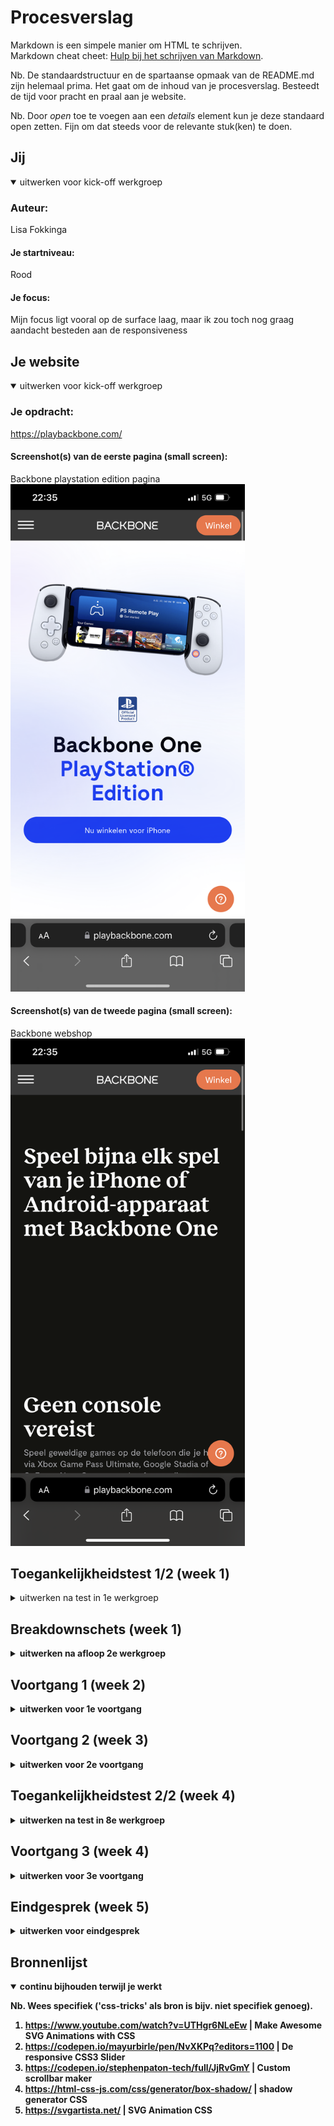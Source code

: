 # Procesverslag
Markdown is een simpele manier om HTML te schrijven.  
Markdown cheat cheet: [Hulp bij het schrijven van Markdown](https://github.com/adam-p/markdown-here/wiki/Markdown-Cheatsheet).

Nb. De standaardstructuur en de spartaanse opmaak van de README.md zijn helemaal prima. Het gaat om de inhoud van je procesverslag. Besteedt de tijd voor pracht en praal aan je website.

Nb. Door *open* toe te voegen aan een *details* element kun je deze standaard open zetten. Fijn om dat steeds voor de relevante stuk(ken) te doen.





## Jij

<details open>
  <summary>uitwerken voor kick-off werkgroep</summary>

  ### Auteur:
  Lisa Fokkinga

  #### Je startniveau:
  Rood

  #### Je focus:
  Mijn focus ligt vooral op de surface laag, maar ik zou toch nog graag aandacht besteden aan de responsiveness
 
</details>





## Je website

<details open>
  <summary>uitwerken voor kick-off werkgroep</summary>

  ### Je opdracht:
  https://playbackbone.com/

  #### Screenshot(s) van de eerste pagina (small screen): 
  Backbone playstation edition pagina  
  <img src="readme-images/playstationedition.PNG" width="375px" alt="Screenshot playstation edition">

  #### Screenshot(s) van de tweede pagina (small screen):
  Backbone webshop
  <img src="readme-images/platformen.PNG" width="375px" alt="Screenshot platformen">
 
</details>



## Toegankelijkheidstest 1/2 (week 1)

<details>
  <summary>uitwerken na test in 1e werkgroep</summary>

  ### Bevindingen
  Lijst met je bevindingen die in de test naar voren kwamen:

  #### Screenreader
  Hier korte omschrijving (met indien nodig afbeeldingen):

  Bij de screenreader krijg je een korte omvatting van afbeeldingen, die niet voldoen aan wat er in werkelijk
  werd getoond in deze afbeeldingen. Gebruikers kunnen hierdoor dus de afbeelding anders begrijpen.
  De tweede bevindeng is bij een carousel, als je bijvoorbeeld klinkt op 1 van de afbeeldingen in het carousel word deze uitgesproken. Dit zou als fijn ervaart kunnen worden, maar eventueel zou ook de hele reeks afgespeeld kunnen worden. De laatste bevinding had ik ondervonden bij de indeling van de mobiele website die veranderde door voice-over. Hiermee werd de 'features lijst' halverwege gesplitst.

  Hier een omschrijving van hoe het opgelost kan worden (met indien nodig afbeeldingen)
  De volgende punten kunnen worden opgelost door simpelweg afbeeldingen een beter alt tekst te geven, die beter passen bij de
  weergeven afbeeldingen. De carousel alle afbeeldingen af te spreken en om een betere indeling voor de feature lijst toe te 
  passen, zodat deze niet halverwege worden gesplitst.

  #### Muis en Toetsenbord 
  Hier korte omschrijving (met indien nodig afbeeldingen):
  De grootste bevinding is dat de website niet funcioneert met toetsenbord functies, zoals tab en pijltjes. Elementen en knoppen worden overgeslagen, navigatie tabs worden geselecteerd maar niet uitgeklapt, dus je weet niet welke er geselecteerd is.

  Hier een omschrijving van hoe het opgelost kan worden (met indien nodig afbeeldingen)
  Dit site laten functioneren met tabs en toetsenbord control. zodat er logisch getabt kan worden door de site heen. Navigatie word bij selectatie uitgeklapt, zodat de gebruiker weet waar hij/zij is.

  #### Motoriek (shocks, elastiekjes)
  Hier korte omschrijving (met indien nodig afbeeldingen)
  Bij het testen van de website en mobiele website met motoriek beperkingen, viel op dat het gebruik van toetsenbord handig is om snel door de site heen te komen zoals met de pijltjes scrollen. In het geval van de mobiele website is het wat lastiger om met elastiekjes door te kunnen scrollen

  <b>Hier een omschrijving van hoe het opgelost kan worden (met indien nodig afbeeldingen)<b>
  Het focus punt van het bestellen mag groter en duidelijker weergegeven worden. Door de motorieke beperkingen is het van belang dat knoppen 
  wat groter zijn. andere elementen zoals swipe buttons met pijltjes ook groter kunnen.

  #### Visueel (brillen, contrast, kleurenblind, dark/light). 
  Hier korte omschrijving (met indien nodig afbeeldingen)
  Bij het testen van de website en mobiele website met een visuele beperking is het lastig om kleine letters te kunnen lezen. Of lage contrasten te kunnen constanteren. Bij de website zelf is geen verschil tussen dark/light modus, de vraag alleen is of dit echt nodig is. 

  Hier een omschrijving van hoe het opgelost kan worden (met indien nodig afbeeldingen)
  Vooral bij de website de contrasten groot genoeg houden. Kopjes zijn gelukkig al best wel groot dus dat zeker behouden.
</details>



## Breakdownschets (week 1)

<details>
  <summary>uitwerken na afloop 2e werkgroep</summary>

  ### de hele pagina: 
  <img src="readme-images/dummy-plaatje.jpg" width="375px" alt="breakdown van de hele pagina">

  ### dynamisch deel (bijv menu): 
  <img src="readme-images/dummy-plaatje.jpg" width="375px" alt="breakdown van een dynamisch deel">


</details>





## Voortgang 1 (week 2)

<details>
  <summary>uitwerken voor 1e voortgang</summary>

  ### Stand van zaken
  Ik ben nog niet heel ver gekomen met mijn website, omdat ik nog bezig ben met de breakdown en
  hoe ik dit graag zou willen indelen. Zodat ik daarna snel van slag kan om alles in elkaar te zetten.


  ### Agenda voor meeting
  samen met je groepje opstellen

  Bente heeft verschilende vragen voor haar website, daarom hebben wij als groepje gekozen dat
  zij dan als eerst aan de beurt is. Daarna is Ryan die ook wat vraagjes heeft. Tijn en ik willen graag wat feedback over ons huidig werk.


  ### Verslag van meeting
  hier na afloop snel de uitkomsten van de meeting vastleggen

  - De section kunnen een aria label krijgen als het een thema/onderwerp heeft.
  - Het gebruiken van positions zijn nu duidelijk.
  - Ik hoef nog geen zorgen te maken over het gebruiken van een grid of flex. Gewoon
  beginnen en dan bekijken. 

</details>



## Voortgang 2 (week 3)

<details>
  <summary>uitwerken voor 2e voortgang</summary>

  ### Stand van zaken
  voor het tweede gesprek sta ik goed in mijn schoenen wat betreft mijn website. Ik heb een grote sprong gemaakt sinds vorig voortganggesprek. Zo ben ik al begonnen met het implenmeteren van animaties en dergelijke. Ik heb toch een aantal vraagjes
  wat betreft mijn vraagjes. 


  ### Agenda voor meeting
  samen met je groepje opstellen

  - Bente heeft niet heel veel vragen, wil het liefst eigenlijk feedback over haar gemaakte werk. 
  - Ryan heeft ook graag dingen die hij wilt laten zien als voortgang. 
  - Tijn heeft ook vragen over zijn werk 


  ### Verslag van meeting
  hier na afloop snel de uitkomsten van de meeting vastleggen

  - Ik heb gevraagd of de studentassisten naar mijn code konden kijken en of
  ik dit goed deed. (semantisch correct). Daarnaast was een andere vraag of ik 
  divjes mocht gebruiken alleen voor het stijlen en na ook de docent te hebben gesproken was dit mogelijk.
  - Op mijn vragen had ik in iedergeval goede antwoorden gekregen waarmee ik verder
  kon

</details>



## Toegankelijkheidstest 2/2 (week 4)

<details>
  <summary>uitwerken na test in 8e werkgroep</summary>

  ### Bevindingen
  Lijst met je bevindingen die in de test naar voren kwamen (geef ook aan wat er verbeterd is):

  #### Screenreader
  De screenreader op mijn computer doet het een beetje vaag, hij leest het niet helemaal op de juiste manier voor. Ik ben aan het twijfelen of het door windows komt? Ik heb nog niet echt goede resultaten uit de test kunnen halen. Ook sommige knoppen leest hij niet voor of kan hij het niet goed uitspreken omdat dit engels is.


  #### Muis en Toetsenbord 
  Bij de muis en toetsenbord hadden ik en Eefje ondervonden tijdens het testen dat nog niet alles goed werkte met de tabjes en de pijltjes. 


  #### Motoriek (shocks, elastiekjes)
  bij de motoriek testeb kwamen positieve feedback uit, de knoppen die waren gebruikt bij mijn ontwerp waren grote knoppen. dit maakte het makkelijker voor Eefje om toch te kunnen klinken op de verschillende buttons. 

  #### Visueel (brillen, contrast, kleurenblind, dark/light). 
  Bij de visuele testen kwamen er verder ook geen verrassende resulaten. Ook weer door de grote knoppen was het makkelijk te komen op hetgene waar Eefje wou zijn. De contrasten waren ook duidelijk genoeg om niet in de verwarring te komen en kon met de brillen nog steeds alles goed zien.

  #### Waar moet ik mijn aandacht nog even insteken?
  Bij de screenreader en de muis en toetsenbord testen kan ik nog veel veranderen waardoor mijn gemaakte website beter is dan de andere. Ik heb een paar ideeen hoe dit al een stuk beter kan en die neem ik daarom ook mee naar het volgende voortgangsgesprek.

</details>


## Voortgang 3 (week 4)

<details>
  <summary>uitwerken voor 3e voortgang</summary>

  ### Stand van zaken
  Ook deze week was ik goed bezig, ik had al een begin van de tweede website en mijn eerste pagina was al bijna zo goed als af. Ik ben nog even gaan kijken naar reponsiveness van de website maar dat bleek toch een beetje lastig te zijn. Toch komt het vaker voor dat er ineens foutjes blijken te zijn, die probeer ik zo goed mogelijk op te lossen.


  ### Agenda voor meeting

  - Met zijn alle willen we nog onze laatst werk zien er zijn van te voren nog geen concrete vragen


  ### Verslag van meeting
  Eerst hadden we nog niet echt vragen of dingen waar we het graag over zouden hebben. Totdat mij te binnenschiet over
  de toegankelijkheid van mijn website. Hierin laat de docent heel erg makkelijke trucs zien hoe ik bijvoorbeeld een
  skip link kan maken, hoe attributen werken en ook hoe je nou zo'n nav kan uitklappen. Met deze handige tricks kunnen we
  nu allemaal aan de slag.

</details>


## Eindgesprek (week 5)

<details>
  <summary>uitwerken voor eindgesprek</summary>

  ### Je uitkomst - karakteristiek screenshots:
  Pagina 1:
  <img src="readme-images/dummy-plaatje.jpg" width="375px" alt="uitomst opdracht 1">

  Pagina 2:
  <img src="readme-images/dummy-plaatje.jpg" width="375px" alt="uitomst opdracht 1">


  ### Dit ging goed/Heb ik geleerd: 
  Wat vooral bij mij goed gingen waren de animatie's daar was ik ook heel trots op.

  <img src="readme-images/CarouselGrid.jpg" width="375px" alt="top">
  <img src="readme-images/TechSpecs.jpg" width="375px" alt="top">


  ### Dit was lastig/Is niet gelukt:
  Ik heb niet perse iets waarvan ik denk nou dat is lelijk of niet goed gelukt. Ik had wel dingen die
  wat lastiger gingen dan verwacht.

  <img src="readme-images/AltijdMis.jpg" width="375px" alt="bummer">
  <img src="readme-images/Hinderlijk.jpg" width="375px" alt="bummer">

</details>


## Bronnenlijst

<details open>
  <summary>continu bijhouden terwijl je werkt</summary>

  Nb. Wees specifiek ('css-tricks' als bron is bijv. niet specifiek genoeg).

  1. https://www.youtube.com/watch?v=UTHgr6NLeEw | Make Awesome SVG Animations with CSS
  2. https://codepen.io/mayurbirle/pen/NvXKPq?editors=1100 | De responsive CSS3 Slider
  3. https://codepen.io/stephenpaton-tech/full/JjRvGmY | Custom scrollbar maker
  4. https://html-css-js.com/css/generator/box-shadow/ | shadow generator CSS
  5. https://svgartista.net/ | SVG Animation CSS

</details>